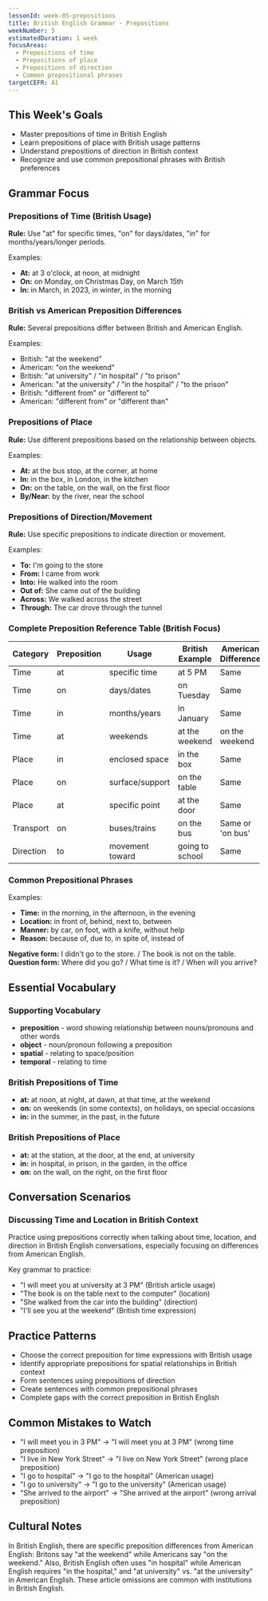 ```yaml
---
lessonId: week-05-prepositions
title: British English Grammar - Prepositions
weekNumber: 5
estimatedDuration: 1 week
focusAreas:
  - Prepositions of time
  - Prepositions of place
  - Prepositions of direction
  - Common prepositional phrases
targetCEFR: A1
---
```


## This Week's Goals

- Master prepositions of time in British English
- Learn prepositions of place with British usage patterns
- Understand prepositions of direction in British context
- Recognize and use common prepositional phrases with British preferences

## Grammar Focus

### Prepositions of Time (British Usage)

**Rule:** Use "at" for specific times, "on" for days/dates, "in" for months/years/longer periods.

Examples:
- **At:** at 3 o'clock, at noon, at midnight
- **On:** on Monday, on Christmas Day, on March 15th
- **In:** in March, in 2023, in winter, in the morning

### British vs American Preposition Differences

**Rule:** Several prepositions differ between British and American English.

Examples:
- British: "at the weekend"
- American: "on the weekend"
- British: "at university" / "in hospital" / "to prison"
- American: "at the university" / "in the hospital" / "to the prison"
- British: "different from" or "different to"
- American: "different from" or "different than"

### Prepositions of Place

**Rule:** Use different prepositions based on the relationship between objects.

Examples:
- **At:** at the bus stop, at the corner, at home
- **In:** in the box, in London, in the kitchen
- **On:** on the table, on the wall, on the first floor
- **By/Near:** by the river, near the school

### Prepositions of Direction/Movement

**Rule:** Use specific prepositions to indicate direction or movement.

Examples:
- **To:** I'm going to the store
- **From:** I came from work
- **Into:** He walked into the room
- **Out of:** She came out of the building
- **Across:** We walked across the street
- **Through:** The car drove through the tunnel

### Complete Preposition Reference Table (British Focus)

| Category | Preposition | Usage | British Example | American Difference |
|----------|-------------|-------|------------------|---------------------|
| Time | at | specific time | at 5 PM | Same |
| Time | on | days/dates | on Tuesday | Same |
| Time | in | months/years | in January | Same |
| Time | at | weekends | at the weekend | on the weekend |
| Place | in | enclosed space | in the box | Same |
| Place | on | surface/support | on the table | Same |
| Place | at | specific point | at the door | Same |
| Transport | on | buses/trains | on the bus | Same or 'on bus' |
| Direction | to | movement toward | going to school | Same |

### Common Prepositional Phrases

Examples:
- **Time:** in the morning, in the afternoon, in the evening
- **Location:** in front of, behind, next to, between
- **Manner:** by car, on foot, with a knife, without help
- **Reason:** because of, due to, in spite of, instead of

**Negative form:** I didn't go to the store. / The book is not on the table.
**Question form:** Where did you go? / What time is it? / When will you arrive?

## Essential Vocabulary

### Supporting Vocabulary
- **preposition** - word showing relationship between nouns/pronouns and other words
- **object** - noun/pronoun following a preposition
- **spatial** - relating to space/position
- **temporal** - relating to time

### British Prepositions of Time
- **at:** at noon, at night, at dawn, at that time, at the weekend
- **on:** on weekends (in some contexts), on holidays, on special occasions
- **in:** in the summer, in the past, in the future

### British Prepositions of Place
- **at:** at the station, at the door, at the end, at university
- **in:** in hospital, in prison, in the garden, in the office
- **on:** on the wall, on the right, on the first floor

## Conversation Scenarios

### Discussing Time and Location in British Context

Practice using prepositions correctly when talking about time, location, and direction in British English conversations, especially focusing on differences from American English.

Key grammar to practice:
- "I will meet you at university at 3 PM" (British article usage)
- "The book is on the table next to the computer" (location)
- "She walked from the car into the building" (direction)
- "I'll see you at the weekend" (British time expression)

## Practice Patterns

- Choose the correct preposition for time expressions with British usage
- Identify appropriate prepositions for spatial relationships in British context
- Form sentences using prepositions of direction
- Create sentences with common prepositional phrases
- Complete gaps with the correct preposition in British English

## Common Mistakes to Watch

- "I will meet you in 3 PM" → "I will meet you at 3 PM" (wrong time preposition)
- "I live in New York Street" → "I live on New York Street" (wrong place preposition)
- "I go to hospital" → "I go to the hospital" (American usage)
- "I go to university" → "I go to the university" (American usage)
- "She arrived to the airport" → "She arrived at the airport" (wrong arrival preposition)

## Cultural Notes

In British English, there are specific preposition differences from American English: Britons say "at the weekend" while Americans say "on the weekend." Also, British English often uses "in hospital" while American English requires "in the hospital," and "at university" vs. "at the university" in American English. These article omissions are common with institutions in British English.
